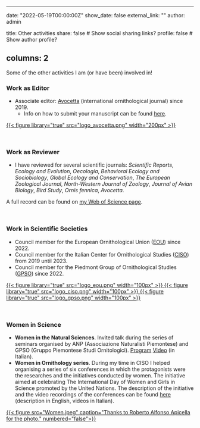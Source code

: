 
---
date: "2022-05-19T00:00:00Z"
show_date: false
external_link: ""
author: admin

title: Other activities
share: false  # Show social sharing links?
profile: false  # Show author profile?

columns: 2
---

Some of the other activities I am (or have been) involved in!

### Work as Editor

* Associate editor: [Avocetta](http://www.avocetta.org/) (international ornithological journal) since 2019.
  * Info on how to submit your manuscript can be found [here](https://www.avocetta.org/author-guidelines/).

<a href="https://www.avocetta.org/" target="_blank" rel="noopener noreferrer">
{{< figure library="true" src="logo_avocetta.png" width="200px" >}}
</a>

<p> </p>

### Work as Reviewer

* I have reviewed for several scientific journals: _Scientific Reports_, _Ecology and Evolution_, _Oecologia_, _Behavioral Ecology and Sociobiology_, _Global Ecology and Conservation_, _The European Zoological Journal_, _North-Western Journal of Zoology_, _Journal of Avian Biology_, _Bird Study_, _Ornis fennica_, _Avocetta_.

A full record can be found on [my Web of Science page](https://www.webofscience.com/wos/author/record/G-9512-2017).

<p> </p>

### Work in Scientific Societies

* Council member for the European Ornithological Union ([EOU](https://eounion.org/)) since 2022.
* Council member for the Italian Center for Ornithological Studies ([CISO](https://ciso-coi.it/en/)) from 2019 until 2023.
* Council member for the Piedmont Group of Ornithological Studies ([GPSO](https://www.gpso.it/)) since 2022.

<div class="row justify-content-center">
<a href="https://eounion.org/" target="_blank" rel="noopener noreferrer">
{{< figure library="true" src="logo_eou.png" width="100px" >}}
</a>
<a href="https://ciso-coi.it/en/" target="_blank" rel="noopener noreferrer">
{{< figure library="true" src="logo_ciso.png" width="100px" >}}
</a>
<a href="https://www.gpso.it/" target="_blank" rel="noopener noreferrer">
{{< figure library="true" src="logo_gpso.png" width="100px" >}}
</a>
</div>

<p> </p>

### Women in Science

* **Women in the Natural Sciences**. Invited talk during the series of seminars organised by ANP (Associazione Naturalisti Piemontese) and GPSO (Gruppo Piemontese Studi Ornitologici). [Program](https://naturalistipiemontesi.wordpress.com/2023/03/26/le-donne-nelle-scienze-naturali/) [Video](https://www.youtube.com/watch?v=XsYsxGwqd88) (in Italian).
* **Women in Ornithology series**. During my time in CISO I helped organising a series of six conferences in which the protagonists were the researches and the initiatives conducted by women. The initiative aimed at celebrating The International Day of Women and Girls in Science promoted by the United Nations. The description of the initiative and the video recordings of the conferences can be found [here](https://ciso-coi.it/en/attivita/le-donne-nellornitologia/) (description in English, videos in Italian).

<a href="https://ciso-coi.it/en/attivita/le-donne-nellornitologia/" target="_blank" rel="noopener noreferrer">
{{< figure src="Women.jpeg" caption="Thanks to Roberto Alfonso Apicella for the photo." numbered="false">}}
</a>
